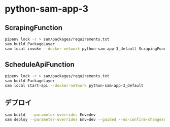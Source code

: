 # python-sam-app-3

## ScrapingFunction

```bash
pipenv lock -r > sam/packages/requirements.txt
sam build PackageLayer
sam local invoke --docker-network python-sam-app-3_default ScrapingFunction
```

## ScheduleApiFunction

```bash
pipenv lock -r > sam/packages/requirements.txt
sam build PackageLayer
sam local start-api --docker-network python-sam-app-3_default
```

## デプロイ

```bash
sam build  --parameter-overrides Env=dev
sam deploy --parameter-overrides Env=dev --guided --no-confirm-changeset --config-file samconfig.toml
```